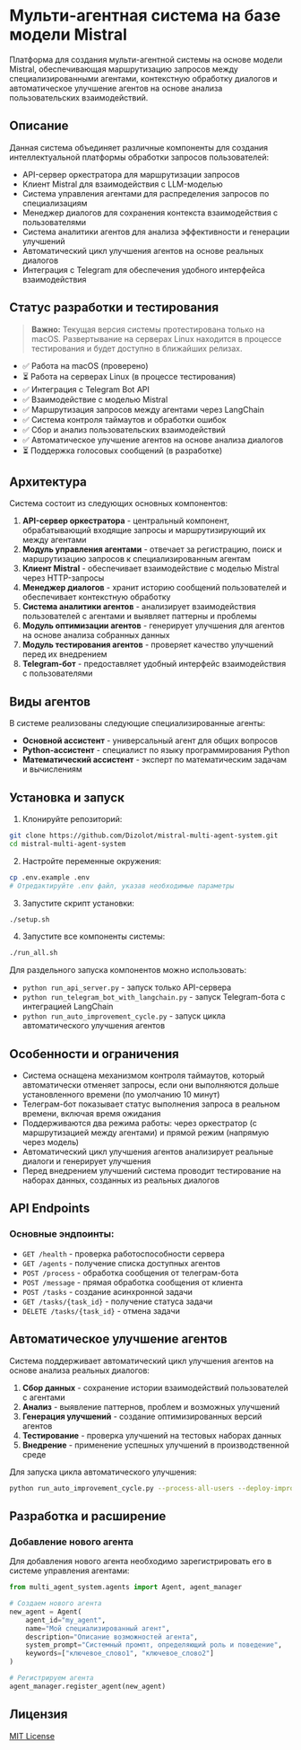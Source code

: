 # Мульти-агентная система на базе модели Mistral

Платформа для создания мульти-агентной системы на основе модели Mistral, обеспечивающая маршрутизацию запросов между специализированными агентами, контекстную обработку диалогов и автоматическое улучшение агентов на основе анализа пользовательских взаимодействий.

## Описание

Данная система объединяет различные компоненты для создания интеллектуальной платформы обработки запросов пользователей:

- API-сервер оркестратора для маршрутизации запросов
- Клиент Mistral для взаимодействия с LLM-моделью
- Система управления агентами для распределения запросов по специализациям
- Менеджер диалогов для сохранения контекста взаимодействия с пользователями
- Система аналитики агентов для анализа эффективности и генерации улучшений
- Автоматический цикл улучшения агентов на основе реальных диалогов
- Интеграция с Telegram для обеспечения удобного интерфейса взаимодействия

## Статус разработки и тестирования

> **Важно:** Текущая версия системы протестирована только на macOS. Развертывание на серверах Linux находится в процессе тестирования и будет доступно в ближайших релизах.

- ✅ Работа на macOS (проверено)
- ⏳ Работа на серверах Linux (в процессе тестирования)
- ✅ Интеграция с Telegram Bot API
- ✅ Взаимодействие с моделью Mistral
- ✅ Маршрутизация запросов между агентами через LangChain
- ✅ Система контроля таймаутов и обработки ошибок
- ✅ Сбор и анализ пользовательских взаимодействий
- ✅ Автоматическое улучшение агентов на основе анализа диалогов
- ⏳ Поддержка голосовых сообщений (в разработке)

## Архитектура

Система состоит из следующих основных компонентов:

1. **API-сервер оркестратора** - центральный компонент, обрабатывающий входящие запросы и маршрутизирующий их между агентами
2. **Модуль управления агентами** - отвечает за регистрацию, поиск и маршрутизацию запросов к специализированным агентам
3. **Клиент Mistral** - обеспечивает взаимодействие с моделью Mistral через HTTP-запросы
4. **Менеджер диалогов** - хранит историю сообщений пользователей и обеспечивает контекстную обработку
5. **Система аналитики агентов** - анализирует взаимодействия пользователей с агентами и выявляет паттерны и проблемы
6. **Модуль оптимизации агентов** - генерирует улучшения для агентов на основе анализа собранных данных
7. **Модуль тестирования агентов** - проверяет качество улучшений перед их внедрением
8. **Telegram-бот** - предоставляет удобный интерфейс взаимодействия с пользователями

## Виды агентов

В системе реализованы следующие специализированные агенты:

- **Основной ассистент** - универсальный агент для общих вопросов
- **Python-ассистент** - специалист по языку программирования Python
- **Математический ассистент** - эксперт по математическим задачам и вычислениям

## Установка и запуск

1. Клонируйте репозиторий:
```bash
git clone https://github.com/Dizolot/mistral-multi-agent-system.git
cd mistral-multi-agent-system
```

2. Настройте переменные окружения:
```bash
cp .env.example .env
# Отредактируйте .env файл, указав необходимые параметры
```

3. Запустите скрипт установки:
```bash
./setup.sh
```

4. Запустите все компоненты системы:
```bash
./run_all.sh
```

Для раздельного запуска компонентов можно использовать:
- `python run_api_server.py` - запуск только API-сервера
- `python run_telegram_bot_with_langchain.py` - запуск Telegram-бота с интеграцией LangChain
- `python run_auto_improvement_cycle.py` - запуск цикла автоматического улучшения агентов

## Особенности и ограничения

- Система оснащена механизмом контроля таймаутов, который автоматически отменяет запросы, если они выполняются дольше установленного времени (по умолчанию 10 минут)
- Телеграм-бот показывает статус выполнения запроса в реальном времени, включая время ожидания
- Поддерживаются два режима работы: через оркестратор (с маршрутизацией между агентами) и прямой режим (напрямую через модель)
- Автоматический цикл улучшения агентов анализирует реальные диалоги и генерирует улучшения
- Перед внедрением улучшений система проводит тестирование на наборах данных, созданных из реальных диалогов

## API Endpoints

### Основные эндпоинты:

- `GET /health` - проверка работоспособности сервера
- `GET /agents` - получение списка доступных агентов
- `POST /process` - обработка сообщения от телеграм-бота
- `POST /message` - прямая обработка сообщения от клиента
- `POST /tasks` - создание асинхронной задачи
- `GET /tasks/{task_id}` - получение статуса задачи
- `DELETE /tasks/{task_id}` - отмена задачи

## Автоматическое улучшение агентов

Система поддерживает автоматический цикл улучшения агентов на основе анализа реальных диалогов:

1. **Сбор данных** - сохранение истории взаимодействий пользователей с агентами
2. **Анализ** - выявление паттернов, проблем и возможных улучшений
3. **Генерация улучшений** - создание оптимизированных версий агентов
4. **Тестирование** - проверка улучшений на тестовых наборах данных
5. **Внедрение** - применение успешных улучшений в производственной среде

Для запуска цикла автоматического улучшения:

```bash
python run_auto_improvement_cycle.py --process-all-users --deploy-improvements
```

## Разработка и расширение

### Добавление нового агента

Для добавления нового агента необходимо зарегистрировать его в системе управления агентами:

```python
from multi_agent_system.agents import Agent, agent_manager

# Создаем нового агента
new_agent = Agent(
    agent_id="my_agent",
    name="Мой специализированный агент",
    description="Описание возможностей агента",
    system_prompt="Системный промпт, определяющий роль и поведение",
    keywords=["ключевое_слово1", "ключевое_слово2"]
)

# Регистрируем агента
agent_manager.register_agent(new_agent)
```

## Лицензия

[MIT License](LICENSE) 